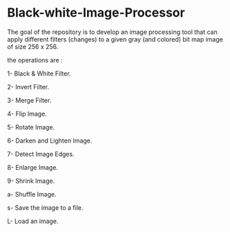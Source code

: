 # Black-white-Image-Processor

The goal of the repository is to develop an image processing tool that can apply different filters (changes) to a given gray (and colored) bit map image of size 256 x 256.

the operations are : 

1- Black & White Filter.

2- Invert Filter.

3- Merge Filter.

4- Flip Image.

5- Rotate Image.

6- Darken and Lighten Image.

7- Detect Image Edges.

8- Enlarge Image.

9- Shrink Image.

a- Shuffle Image.

s- Save the image to a file.

L- Load an image.
